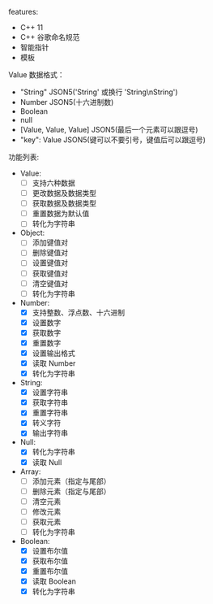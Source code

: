 features:
- C++ 11
- C++ 谷歌命名规范
- 智能指针
- 模板

Value 数据格式：
- "String"              JSON5('String' 或换行 'String\nString')
- Number                JSON5(十六进制数)
- Boolean
- null
- [Value, Value, Value] JSON5(最后一个元素可以跟逗号)
- "key": Value          JSON5(键可以不要引号，键值后可以跟逗号)


功能列表:
- Value:
  - [ ] 支持六种数据
  - [ ] 更改数据及数据类型
  - [ ] 获取数据及数据类型
  - [ ] 重置数据为默认值
  - [ ] 转化为字符串
- Object:
  - [ ] 添加键值对
  - [ ] 删除键值对
  - [ ] 设置键值对
  - [ ] 获取键值对
  - [ ] 清空键值对
  - [ ] 转化为字符串
- Number:
  - [x] 支持整数、浮点数、十六进制
  - [x] 设置数字
  - [x] 获取数字
  - [x] 重置数字
  - [x] 设置输出格式
  - [x] 读取 Number
  - [x] 转化为字符串
- String:
  - [x] 设置字符串
  - [x] 获取字符串
  - [x] 重置字符串
  - [x] 转义字符
  - [x] 输出字符串
- Null:
  - [x] 转化为字符串
  - [x] 读取 Null
- Array:
  - [ ] 添加元素（指定与尾部）
  - [ ] 删除元素（指定与尾部）
  - [ ] 清空元素
  - [ ] 修改元素
  - [ ] 获取元素
  - [ ] 转化为字符串
- Boolean:
  - [x] 设置布尔值
  - [x] 获取布尔值
  - [x] 重置布尔值
  - [x] 读取 Boolean
  - [x] 转化为字符串
